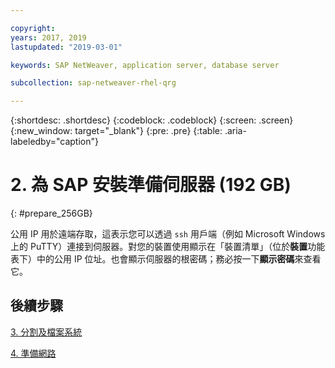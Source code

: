 ```yaml
---

copyright:
years: 2017, 2019
lastupdated: "2019-03-01"

keywords: SAP NetWeaver, application server, database server

subcollection: sap-netweaver-rhel-qrg

---
```


{:shortdesc: .shortdesc}
{:codeblock: .codeblock}
{:screen: .screen}
{:new_window: target="_blank"}
{:pre: .pre}
{:table: .aria-labeledby="caption"}

# 2. 為 SAP 安裝準備伺服器 (192 GB)
{: #prepare_256GB}

公用 IP 用於遠端存取，這表示您可以透過 `ssh` 用戶端（例如 Microsoft Windows 上的 PuTTY）連接到伺服器。對您的裝置使用顯示在「裝置清單」（位於**裝置**功能表下）中的公用 IP 位址。也會顯示伺服器的根密碼；務必按一下**顯示密碼**來查看它。

## 後續步驟

 [3. 分割及檔案系統](/docs/infrastructure/sap-netweaver-rhel-qrg?topic=sap-netweaver-rhel-qrg-3-partitioning-and-file-systems#partition-256GB)

 [4. 準備網路](/docs/infrastructure/sap-netweaver-rhel-qrg?topic=sap-netweaver-rhel-qrg-network#network)

